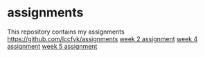# assignments
This repository contains my assignments
https://github.com/lccfvk/assignments 
[week 2 assignment](https://github.com/lccfvk/assignments/blob/master/Assignment_week_2%2B%25281%2529.ipynb)
[week 4 assignment](https://github.com/lccfvk/assignments/blob/master/Assignment%20week%204.ipynb)
[week 5 assignment](https://github.com/lccfvk/assignments/blob/master/Assignment_week_5.ipynb)

